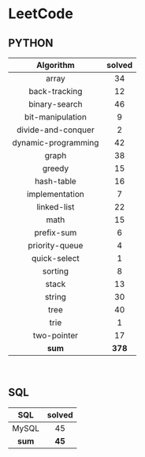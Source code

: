 # LeetCode
## PYTHON
|    Algorithm    | solved |
| :-------------: | :----: |
|array|34|
|back-tracking|12|
|binary-search|46|
|bit-manipulation|9|
|divide-and-conquer|2|
|dynamic-programming|42|
|graph|38|
|greedy|15|
|hash-table|16|
|implementation|7|
|linked-list|22|
|math|15|
|prefix-sum|6|
|priority-queue|4|
|quick-select|1|
|sorting|8|
|stack|13|
|string|30|
|tree|40|
|trie|1|
|two-pointer|17|
| **sum** | **378**|

<br>

 ## SQL
|    SQL    | solved |
| :-------------: | :----: |
|    MySQL    |45|
| **sum** | **45**|


